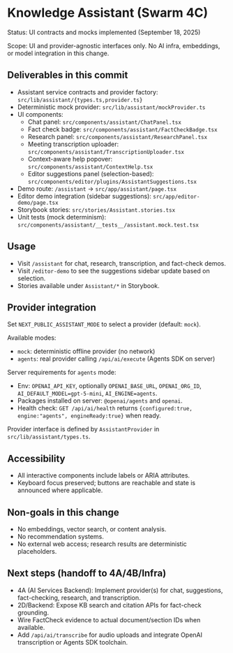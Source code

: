 # Knowledge Assistant (Swarm 4C)

Status: UI contracts and mocks implemented (September 18, 2025)

Scope: UI and provider-agnostic interfaces only. No AI infra, embeddings, or model integration in this change.

## Deliverables in this commit

- Assistant service contracts and provider factory: `src/lib/assistant/{types.ts,provider.ts}`
- Deterministic mock provider: `src/lib/assistant/mockProvider.ts`
- UI components:
  - Chat panel: `src/components/assistant/ChatPanel.tsx`
  - Fact check badge: `src/components/assistant/FactCheckBadge.tsx`
  - Research panel: `src/components/assistant/ResearchPanel.tsx`
  - Meeting transcription uploader: `src/components/assistant/TranscriptionUploader.tsx`
  - Context-aware help popover: `src/components/assistant/ContextHelp.tsx`
  - Editor suggestions panel (selection-based): `src/components/editor/plugins/AssistantSuggestions.tsx`
- Demo route: `/assistant` → `src/app/assistant/page.tsx`
- Editor demo integration (sidebar suggestions): `src/app/editor-demo/page.tsx`
- Storybook stories: `src/stories/Assistant.stories.tsx`
- Unit tests (mock determinism): `src/components/assistant/__tests__/assistant.mock.test.tsx`

## Usage

- Visit `/assistant` for chat, research, transcription, and fact-check demos.
- Visit `/editor-demo` to see the suggestions sidebar update based on selection.
- Stories available under `Assistant/*` in Storybook.

## Provider integration

Set `NEXT_PUBLIC_ASSISTANT_MODE` to select a provider (default: `mock`).

Available modes:
- `mock`: deterministic offline provider (no network)
- `agents`: real provider calling `/api/ai/execute` (Agents SDK on server)

Server requirements for `agents` mode:
- Env: `OPENAI_API_KEY`, optionally `OPENAI_BASE_URL`, `OPENAI_ORG_ID`, `AI_DEFAULT_MODEL=gpt-5-mini`, `AI_ENGINE=agents`.
- Packages installed on server: `@openai/agents` and `openai`.
- Health check: `GET /api/ai/health` returns `{configured:true, engine:"agents", engineReady:true}` when ready.

Provider interface is defined by `AssistantProvider` in `src/lib/assistant/types.ts`.

## Accessibility

- All interactive components include labels or ARIA attributes.
- Keyboard focus preserved; buttons are reachable and state is announced where applicable.

## Non-goals in this change

- No embeddings, vector search, or content analysis.
- No recommendation systems.
- No external web access; research results are deterministic placeholders.

## Next steps (handoff to 4A/4B/Infra)

- 4A (AI Services Backend): Implement provider(s) for chat, suggestions, fact-checking, research, and transcription.
- 2D/Backend: Expose KB search and citation APIs for fact-check grounding.
- Wire FactCheck evidence to actual document/section IDs when available.
- Add `/api/ai/transcribe` for audio uploads and integrate OpenAI transcription or Agents SDK toolchain.
